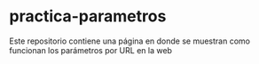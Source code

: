 # practica-parametros
Este repositorio contiene una página en donde se muestran como funcionan los parámetros por URL en la web
